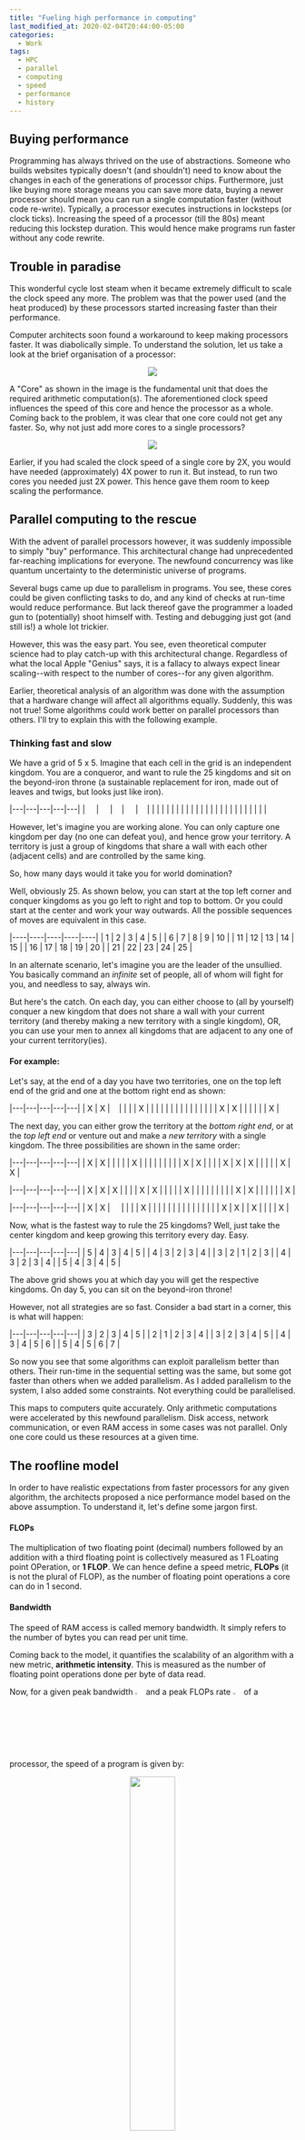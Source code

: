 ```yaml
---
title: "Fueling high performance in computing"
last_modified_at: 2020-02-04T20:44:00-05:00
categories:
  - Work
tags:
  - HPC
  - parallel
  - computing
  - speed
  - performance
  - history
---
```


<!--TODOs: revisit title, change category so that it appears at the top, edit the problem. Consider forking putting roofline model and work-depth analysis in a separate post-->
## Buying performance

Programming has always thrived on the use of abstractions. Someone who builds websites typically doesn't (and shouldn't) need to know about the changes in each of the generations of processor chips. Furthermore, just like buying more storage means you can save more data, buying a newer processor should mean you can run a single computation faster (without code re-write). Typically, a processor executes instructions in locksteps (or clock ticks). Increasing the speed of a processor (till the 80s) meant reducing this lockstep duration. This would hence make programs run faster without any code rewrite.

## Trouble in paradise

This wonderful cycle lost steam when it became extremely difficult to scale the clock speed any more. The problem was that the power used (and the heat produced) by these processors started increasing faster than their performance. 

Computer architects soon found a workaround to keep making processors faster. It was diabolically simple. To understand the solution, let us take a look at the brief organisation of a processor: 

<p align="center">
<img src="/assets/images/single_core.jpg"> 
</p>

A "Core" as shown in the image is the fundamental unit that does the required arithmetic computation(s). The aforementioned clock speed influences the speed of this core and hence the processor as a whole. Coming back to the problem, it was clear that one core could not get any faster. So, why not just add more cores to a single processors?

<p align="center">
<img src="/assets/images/multi_core.jpg"> 
</p>


Earlier, if you had scaled the clock speed of a single core by 2X, you would have needed (approximately) 4X power to run it. But instead, to run two cores you needed just 2X power. This hence gave them room to keep scaling the performance.

## Parallel computing to the rescue

With the advent of parallel processors however, it was suddenly impossible to simply "buy" performance. This architectural change had unprecedented far-reaching implications for everyone. The newfound concurrency was like quantum uncertainty to the deterministic universe of programs.
<!--High level languages (and their runtime systems) had to offer some libraries for exploiting this parallelism. -->
Several bugs came up due to parallelism in programs. You see, these cores could be given conflicting tasks to do, and any kind of checks at run-time would reduce performance. But lack thereof gave the programmer a loaded gun to (potentially) shoot himself with. Testing and debugging just got (and still is!) a whole lot trickier.

However, this was the easy part. You see, even theoretical computer science had to play catch-up with this architectural change. 
Regardless of what the local Apple "Genius" says, it is a fallacy to always expect linear scaling--with respect to the number of cores--for any given algorithm. 

Earlier, theoretical analysis of an algorithm was done with the assumption that a hardware change will affect all algorithms equally. 
Suddenly, this was not true! Some algorithms could work better on parallel processors than others. I'll try to explain this with the following example.


### Thinking fast and slow

<!--Consider this problem: -->

We have a grid of 5 x 5. Imagine that each cell in the grid is an independent kingdom. You are a conqueror, and want to rule the 25 kingdoms and sit on the beyond-iron throne (a sustainable replacement for iron, made out of leaves and twigs, but looks just like iron).

|---|---|---|---|---|
| &nbsp; &nbsp;   | &nbsp; &nbsp;   |&nbsp; &nbsp; | &nbsp; &nbsp;   |&nbsp; &nbsp;    |
|   |   |   |   |   |
|   |   |   |   |   |
|   |   |   |   |   |
|   |   |   |   |   |

However, let's imagine you are working alone. You can only capture one kingdom per day (no one can defeat you), and hence grow your territory. A territory is just a group of kingdoms that share a wall with each other (adjacent cells) and are controlled by the same king.

So, how many days would it take you for world domination?

Well, obviously 25. As shown below, you can start at the top left corner and conquer kingdoms as you go left to right and top to bottom. Or you could start at the center and work your way outwards. All the possible sequences of moves are equivalent in this case.

|----|----|----|----|----|
| 1  | 2  | 3  | 4  | 5  |
| 6  | 7  | 8  | 9  | 10 |
| 11 | 12 | 13 | 14 | 15 |
| 16 | 17 | 18 | 19 | 20 |
| 21 | 22 | 23 | 24 | 25 |

In an alternate scenario, let's imagine you are the leader of the unsullied. You basically command an _infinite_ set of people, all of whom will fight for you, and needless to say, always win.

But here's the catch. On each day, you can either choose to (all by yourself) conquer a new kingdom that does not share a wall with your current territory (and thereby making a new territory with a single kingdom), OR, you can use your men to annex all kingdoms that are adjacent to any one of your current territory(ies).

#### For example:
Let's say, at the end of a day you have two territories, one on the top left end of the grid and one at the bottom right end as shown:

|---|---|---|---|---|
| X | X |&nbsp; &nbsp; |   |   |
| X |   |   |   |   |
|   |   |   |   |   |
|   |   |   | X | X |
|   |   |   |   | X |


The next day, you can either grow the territory at the _bottom right end_, or at the _top left end_ or venture out and make a _new territory_ with a single kingdom. The three possibilities are shown in the same order:


|---|---|---|---|---|
| X | X |   |   |   |
| X |   |   |   |   |
|   |   |   | X | X |
|   |   | X | X | X |
|   |   |   | X | X |


|---|---|---|---|---|
| X | X | X |   |   |
| X | X |   |   |   |
| X |   |   |   |   |
|   |   |   | X | X |
|   |   |   |   | X |


|---|---|---|---|---|
| X | X | &nbsp; &nbsp;   |   |   |
| X |   |   |   |   |
|   |   |   |   |   |
|   |   |   | X | X |
| X |   |   |   | X |

Now, what is the fastest way to rule the 25 kingdoms? Well, just take the center kingdom and keep growing this territory every day. Easy.


|---|---|---|---|---|
| 5 | 4 | 3 | 4 | 5 |
| 4 | 3 | 2 | 3 | 4 |
| 3 | 2 | 1 | 2 | 3 |
| 4 | 3 | 2 | 3 | 4 |
| 5 | 4 | 3 | 4 | 5 |

The above grid shows you at which day you will get the respective kingdoms. On day 5, you can sit on the beyond-iron throne!


However, not all strategies are so fast. Consider a bad start in a corner, this is what will happen:

|---|---|---|---|---|
| 3 | 2 | 3 | 4 | 5 |
| 2 | 1 | 2 | 3 | 4 |
| 3 | 2 | 3 | 4 | 5 |
| 4 | 3 | 4 | 5 | 6 |
| 5 | 4 | 5 | 6 | 7 |

So now you see that some algorithms can exploit parallelism better than others.
Their run-time in the sequential setting was the same, but some got faster than others when we added parallelism. As I added parallelism to the system, I also added some constraints. Not everything could be parallelised. 

This maps to computers quite accurately. Only arithmetic computations were accelerated by this newfound parallelism. Disk access, network communication, or even RAM access in some cases was not parallel. Only one core could us these resources at a given time. 

## The roofline model

In order to have realistic expectations from faster processors for any given algorithm, the architects proposed a nice performance model based on the above assumption.  To understand it, let's define some jargon first. 

#### FLOPs
The multiplication of two floating point (decimal) numbers followed by an addition with a third floating point is collectively measured as 1 FLoating point OPeration, or __1 FLOP__. We can hence define a speed metric, __FLOPs__ (it is not the plural of FLOP), as the number of floating point operations a core can do in 1 second. 

#### Bandwidth
The speed of RAM access is called memory bandwidth. It simply refers to the number of bytes you can read per unit time.

Coming back to the model, it quantifies the scalability of an algorithm with a new metric, __arithmetic intensity__. This is measured as the number of floating point operations done per byte of data read.

Now, for a given peak bandwidth <img src="https://render.githubusercontent.com/render/math?math=\color{white}B" height="3%" width="3%"> and a peak FLOPs rate <img src="https://render.githubusercontent.com/render/math?math=\color{white}P" height="3%" width="3%"> of a processor, the speed of a program is given by:

<p align="center">
<img src="https://render.githubusercontent.com/render/math?math=\color{white}S=\min%20{\begin{cases}P \\B \times I\end{cases}}" height="40%" width="40%"> 
</p>

The intuition behind this is the same as before. Either the implementation of the program is compute heavy, or memory heavy. In case it is compute heavy, then the speed of the processor is the only thing that influences the run-time of the program implementation. If not, then the memory bandwidth must be the bottleneck.
The graph shows the two cases:

<p align="center">
<img src="/assets/images/roofline.jpg"> 
</p>

To make the most of a parallel processor, you need to be in the right hand region of this curve. 




<!--TODO add work-depth analysis and roofline model-->
<!--Do not delete:-->
<!--Theoretical analysis of run-time of an algorithm conventionally had just one variable: input size. Comparison of two algorithms was done by how much time would it take to process an input of a given size. Since all algorithms would have benefited equally from a clock speed increase, such an analysis was sufficient. -->
<!--It was clear that going forward, core count of the processors would keep increasing. A generic (lasting) analysis of algorithms would have to account for this change. To put in another way, the theoretical analysis had to allow for an easy speed comparison across different machines (with different number of cores) for the same algorithm. Therefore, the analysis was now multivariate, with the new variable being number of cores! -->

<!--//Describe in brief how to argue for speed in a parallel setting. Amdahl, Gustafson, Work-Depth, Roofline etc.-->

